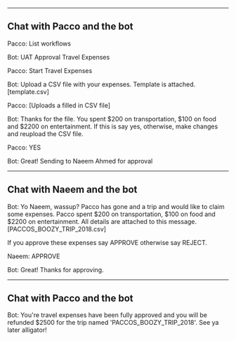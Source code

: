 --------------------
Chat with Pacco and the bot
--------------------
Pacco: List workflows

Bot:
    UAT Approval
    Travel Expenses

Pacco: Start Travel Expenses

Bot: Upload a CSV file with your expenses. Template is attached. [template.csv]

Pacco: [Uploads a filled in CSV file]

Bot: Thanks for the file. You spent $200 on transportation, $100 on food and $2200 on entertainment.
If this is say yes, otherwise, make changes and reupload the CSV file.

Pacco: YES

Bot: Great! Sending to Naeem Ahmed for approval

--------------------
Chat with Naeem and the bot
--------------------
Bot: Yo Naeem, wassup? Pacco has gone and a trip and would like to claim some expenses.
Pacco spent $200 on transportation, $100 on food and $2200 on entertainment.
All details are attached to this message. [PACCOS_BOOZY_TRIP_2018.csv]

If you approve these expenses say APPROVE otherwise say REJECT.

Naeem: APPROVE

Bot: Great! Thanks for approving.

--------------------
Chat with Pacco and the bot
--------------------

Bot: You're travel expenses have been fully approved and you will be refunded $2500 for the trip
named 'PACCOS_BOOZY_TRIP_2018'. See ya later alligator!